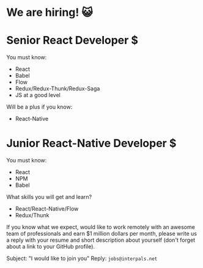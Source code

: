 # We are hiring! :smiley_cat:

# Senior React Developer $

You must know:

- React
- Babel
- Flow
- Redux/Redux-Thunk/Redux-Saga
- JS at a good level

Will be a plus if you know:

- React-Native

# Junior React-Native Developer $

You must know:

- React
- NPM
- Babel

What skills you will get and learn?

- React/React-Native/Flow
- Redux/Thunk

If you know what we expect, would like to work remotely with an awesome team of professionals and earn $1 million dollars per month, please write us a reply with your resume and short description about yourself (don't forget about a link to your GitHub profile).

Subject: "I would like to join you"
Reply: `jobs@interpals.net`
